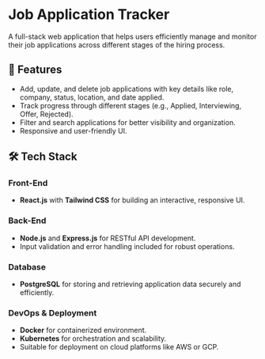 # Job Application Tracker

A full-stack web application that helps users efficiently manage and monitor their job applications across different stages of the hiring process.

## 🚀 Features

- Add, update, and delete job applications with key details like role, company, status, location, and date applied.
- Track progress through different stages (e.g., Applied, Interviewing, Offer, Rejected).
- Filter and search applications for better visibility and organization.
- Responsive and user-friendly UI.

## 🛠️ Tech Stack

### Front-End
- **React.js** with **Tailwind CSS** for building an interactive, responsive UI.

### Back-End
- **Node.js** and **Express.js** for RESTful API development.
- Input validation and error handling included for robust operations.

### Database
- **PostgreSQL** for storing and retrieving application data securely and efficiently.

### DevOps & Deployment
- **Docker** for containerized environment.
- **Kubernetes** for orchestration and scalability.
- Suitable for deployment on cloud platforms like AWS or GCP.




